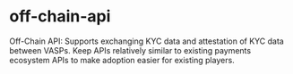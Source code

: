 # off-chain-api
Off-Chain API: Supports exchanging KYC data and attestation of KYC data between VASPs.  Keep APIs relatively similar to existing payments ecosystem APIs to make adoption easier for existing players.
